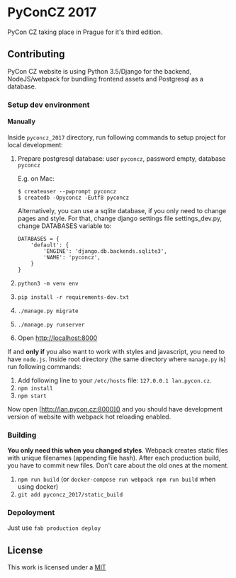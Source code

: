 PyConCZ 2017
============

PyCon CZ taking place in Prague for it's third edition.

Contributing
------------

PyCon CZ website is using Python 3.5/Django for the backend, NodeJS/webpack for
bundling frontend assets and Postgresql as a database.

### Setup dev environment

#### Manually

Inside `pyconcz_2017` directory,
run following commands to setup project for local development:

1.  Prepare postgresql database: user `pyconcz`, password empty, database `pyconcz`

    E.g. on Mac:

    ```
    $ createuser --pwprompt pyconcz
    $ createdb -Opyconcz -Eutf8 pyconcz
    ```

	Alternatively, you can use a sqlite database, if you only need to
	change pages and style. For that, change django settings file
	settings_dev.py, change DATABASES variable to:

		DATABASES = {
			'default': {
				'ENGINE': 'django.db.backends.sqlite3',
				'NAME': 'pyconcz',
			}
		}

2.  `python3 -m venv env`
3.  `pip install -r requirements-dev.txt`
4.  `./manage.py migrate`
5.  `./manage.py runserver`
6.  Open [http://localhost:8000]()

If and **only if** you also want to work with styles and javascript, you need to have `node.js`.
Inside root directory (the same directory where `manage.py` is) run following commands:

1.  Add following line to your `/etc/hosts` file: `127.0.0.1 lan.pycon.cz`.
2.  `npm install`
3.  `npm start`

Now open [http://lan.pycon.cz:8000]() and you should have development version of
website with webpack hot reloading enabled.

### Building

**You only need this when you changed styles**. Webpack creates static files with unique filenames (appending file hash). After
each production build, you have to commit new files. Don't care about the old
ones at the moment.

1. `npm run build` (or `docker-compose run webpack npm run build` when using docker)
2. `git add pyconcz_2017/static_build`


### Depoloyment

Just use `fab production deploy`

License
-------

This work is licensed under a [MIT](./LICENSE.md)
